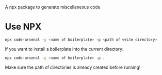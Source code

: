 A npx package to generate miscellaneous code

# Use NPX

```bash
npx code-arsenal -g <name of boilerplate> -p <path of write directory>
```

If you want to install a boilerplate into the current directory:

```bash
npx code-arsenal -g <name of boilerplate> -p .
```

Make sure the path of directories is already created before running!